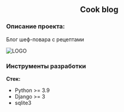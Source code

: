 <h2 align="center">Cook blog</h2>



### Описание проекта:
Блог шеф-повара с рецептами


![LOGO](screenshots/cook_blog1.png)



### Инструменты разработки

**Стек:**
- Python >= 3.9
- Django >= 3
- sqlite3
